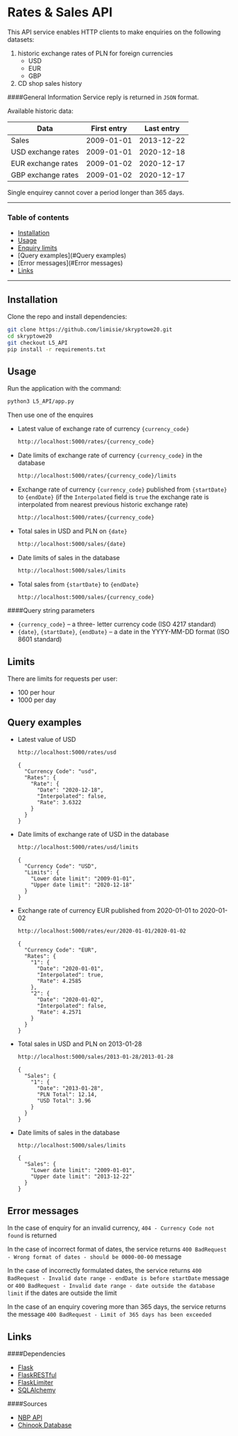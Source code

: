 # Rates & Sales API
This API service enables HTTP clients to make enquiries on the following datasets:
1. historic exchange rates of PLN for foreign currencies 
    * USD
    * EUR
    * GBP
2. CD shop sales history 

####General Information
Service reply is returned in `JSON` format. 

Available historic data:

| Data              | First entry   |  Last entry   |
| ----------------- | ------------- | ------------- |
| Sales | 2009-01-01 | 2013-12-22 |
| USD exchange rates | 2009-01-01 | 2020-12-18 |
| EUR exchange rates | 2009-01-02 | 2020-12-17 |
| GBP exchange rates | 2009-01-02 | 2020-12-17 |

Single enquirey cannot cover a period longer than 365 days.

---
### Table of contents 

* [Installation](#Installation)
* [Usage](#Usage)
* [Enquiry limits](#Limits)
* [Query examples](#Query examples)
* [Error messages](#Error messages)
* [Links](#Links)
---

## Installation 
Clone the repo and install dependencies:
```bash
git clone https://github.com/limisie/skryptowe20.git
cd skryptowe20
git checkout L5_API
pip install -r requirements.txt
```

## Usage
Run the application with the command:
```bash
python3 L5_API/app.py
```
Then use one of the enquires
* Latest value of exchange rate of currency `{currency_code}`
    ```bash
    http://localhost:5000/rates/{currency_code}
    ```
* Date limits of exchange rate of currency `{currency_code}` in the database
    ```bash
    http://localhost:5000/rates/{currency_code}/limits
    ```
* Exchange rate of currency `{currency_code}` published from `{startDate}` to `{endDate}` 
  (if the `Interpolated` field is `true` the exchange rate is interpolated from nearest previous historic exchange rate)
    ```bash
    http://localhost:5000/rates/{currency_code}
    ```
* Total sales in USD and PLN on `{date}`
    ```bash
    http://localhost:5000/sales/{date}
    ```
* Date limits of sales in the database
    ```bash
    http://localhost:5000/sales/limits
    ```
* Total sales from `{startDate}` to `{endDate}` 
    ```bash
    http://localhost:5000/sales/{currency_code}
    ```
####Query string parameters
* `{currency_code}` – a three- letter currency code (ISO 4217 standard)
* `{date}`, `{startDate}`, `{endDate}` – a date in the YYYY-MM-DD format (ISO 8601 standard)

## Limits
There are limits for requests per user:
* 100 per hour
* 1000 per day

## Query examples
* Latest value of USD
    ```bash
    http://localhost:5000/rates/usd
    ```
  ```text
  {
    "Currency Code": "usd", 
    "Rates": {
      "Rate": {
        "Date": "2020-12-18", 
        "Interpolated": false, 
        "Rate": 3.6322
      }
    }
  }
  ```

* Date limits of exchange rate of USD in the database
    ```bash
    http://localhost:5000/rates/usd/limits
    ```
  ```text
  {
    "Currency Code": "USD", 
    "Limits": {
      "Lower date limit": "2009-01-01", 
      "Upper date limit": "2020-12-18"
    }
  }
  ```
* Exchange rate of currency EUR published from 2020-01-01 to 2020-01-02
    ```bash
    http://localhost:5000/rates/eur/2020-01-01/2020-01-02
    ```
    ```text
    {
      "Currency Code": "EUR", 
      "Rates": {
        "1": {
          "Date": "2020-01-01", 
          "Interpolated": true, 
          "Rate": 4.2585
        }, 
        "2": {
          "Date": "2020-01-02", 
          "Interpolated": false, 
          "Rate": 4.2571
        }
      }
    }
    ```

* Total sales in USD and PLN on 2013-01-28
    ```bash
    http://localhost:5000/sales/2013-01-28/2013-01-28
    ```
    ```text
    {
      "Sales": {
        "1": {
          "Date": "2013-01-28", 
          "PLN Total": 12.14, 
          "USD Total": 3.96
        }
      }
    }
    ```
* Date limits of sales in the database
    ```bash
    http://localhost:5000/sales/limits
    ```
    ```text
    {
      "Sales": {
        "Lower date limit": "2009-01-01", 
        "Upper date limit": "2013-12-22"
      }
    }
    ```

## Error messages
In the case of enquiry for an invalid currency, `404 - Currency Code not found` is returned

In the case of incorrect format of dates, the service returns `400 BadRequest - Wrong format of dates - should be 0000-00-00` message

In the case of incorrectly formulated dates, the service returns `400 BadRequest - Invalid date range - endDate is before startDate` message or `400 BadRequest - Invalid date range - date outside the database limit` if the dates are outside the limit

In the case of an enquiry covering more than 365 days, the service returns the message `400 BadRequest - Limit of 365 days has been exceeded`

## Links
####Dependencies
* [Flask](https://flask.palletsprojects.com/en/1.1.x/)
* [FlaskRESTful](https://flask-restful.readthedocs.io/en/latest/)
* [FlaskLimiter](https://flask-limiter.readthedocs.io/en/stable/)
* [SQLAlchemy](https://www.sqlalchemy.org/)

####Sources
* [NBP API](http://api.nbp.pl)
* [Chinook Database](https://github.com/lerocha/chinook-database)
